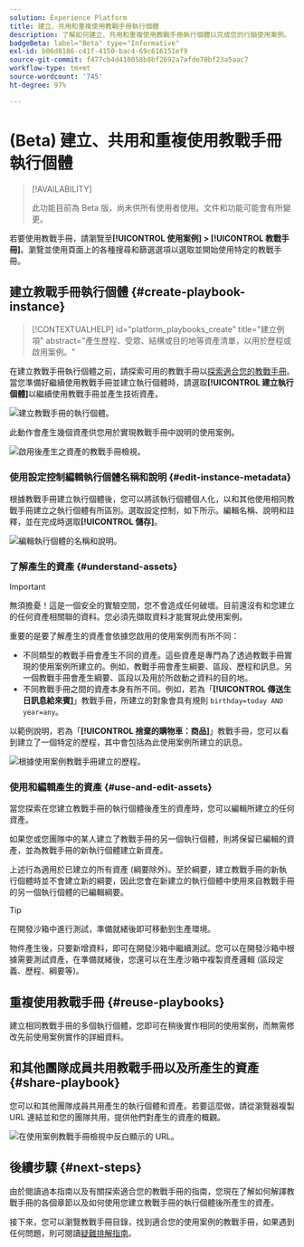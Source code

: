 ```yaml
---
solution: Experience Platform
title: 建立、共用和重複使用教戰手冊執行個體
description: 了解如何建立、共用和重複使用教戰手冊執行個體以完成您的行銷使用案例。
badgeBeta: label="Beta" type="Informative"
exl-id: b06d8186-c41f-4150-bac4-69c616151ef9
source-git-commit: f477cb4d410058b8bf2692a7afde70bf23a5aac7
workflow-type: tm+mt
source-wordcount: '745'
ht-degree: 97%

---
```


# (Beta) 建立、共用和重複使用教戰手冊執行個體

>[!AVAILABILITY]
>
>此功能目前為 Beta 版，尚未供所有使用者使用。文件和功能可能會有所變更。

若要使用教戰手冊，請瀏覽至&#x200B;**[!UICONTROL 使用案例] > [!UICONTROL 教戰手冊]**。瀏覽並使用頁面上的各種搜尋和篩選選項以選取並開始使用特定的教戰手冊。

## 建立教戰手冊執行個體 {#create-playbook-instance}

>[!CONTEXTUALHELP]
>id="platform_playbooks_create"
>title="建立例項"
>abstract="產生歷程、受眾、結構或目的地等資產清單，以用於歷程或啟用案例。"

在建立教戰手冊執行個體之前，請探索可用的教戰手冊以[探索適合您的教戰手冊](/help/use-case-playbooks/playbooks/discover.md)。當您準備好繼續使用教戰手冊並建立執行個體時，請選取&#x200B;**[!UICONTROL 建立執行個體]**&#x200B;以繼續使用教戰手冊並產生技術資產。

![建立教戰手冊的執行個體。](/help/use-case-playbooks/assets/playbooks/ui-guide/create-playbook-instance.png)

此動作會產生幾個資產供您用於實現教戰手冊中說明的使用案例。

![啟用後產生之資產的教戰手冊檢視。](/help/use-case-playbooks/assets/playbooks/ui-guide/play-view.png)

### 使用設定控制編輯執行個體名稱和說明 {#edit-instance-metadata}

根據教戰手冊建立執行個體後，您可以將該執行個體個人化，以和其他使用相同教戰手冊建立之執行個體有所區別。選取設定控制，如下所示。編輯名稱、說明和註釋，並在完成時選取&#x200B;**[!UICONTROL 儲存]**。

![編輯執行個體的名稱和說明。](/help/use-case-playbooks/assets/playbooks/ui-guide/playbook-settings.gif)

### 了解產生的資產 {#understand-assets}

>[!IMPORTANT]
>
>無須擔憂！這是一個安全的實驗空間，您不會造成任何破壞。目前還沒有和您建立的任何資產相關聯的資料。您必須先擷取資料才能實現此使用案例。

重要的是要了解產生的資產會依據您啟用的使用案例而有所不同：

* 不同類型的教戰手冊會產生不同的資產。這些資產是專門為了透過教戰手冊實現的使用案例所建立的。例如，教戰手冊會產生綱要、區段、歷程和訊息。另一個教戰手冊會產生綱要、區段以及用於所啟動之資料的目的地。
* 不同教戰手冊之間的資產本身有所不同。例如，若為「**[!UICONTROL 傳送生日訊息給來賓]**」教戰手冊，所建立的對象會具有規則 `birthday=today AND year=any`。

以範例說明，若為「**[!UICONTROL 捨棄的購物車：商品]**」教戰手冊，您可以看到建立了一個特定的歷程，其中會包括為此使用案例所建立的訊息。

![根據使用案例教戰手冊建立的歷程。](/help/use-case-playbooks/assets/playbooks/ui-guide/journey-preview.png)

### 使用和編輯產生的資產 {#use-and-edit-assets}

當您探索在您建立教戰手冊的執行個體後產生的資產時，您可以編輯所建立的任何資產。

如果您或您團隊中的某人建立了教戰手冊的另一個執行個體，則將保留已編輯的資產，並為教戰手冊的新執行個體建立新資產。

上述行為適用於已建立的所有資產 (綱要除外)。至於綱要，建立教戰手冊的新執行個體時並不會建立新的綱要，因此您會在新建立的執行個體中使用來自教戰手冊的另一個執行個體的已編輯綱要。

>[!TIP]
>
>在開發沙箱中進行測試，準備就緒後即可移動到生產環境。
>
>物件產生後，只要新增資料，即可在開發沙箱中繼續測試。您可以在開發沙箱中根據需要測試資產，在準備就緒後，您還可以在生產沙箱中複製資產邏輯 (區段定義、歷程、綱要等)。

## 重複使用教戰手冊 {#reuse-playbooks}

建立相同教戰手冊的多個執行個體，您即可在稍後實作相同的使用案例，而無需修改先前使用案例實作的詳細資料。

## 和其他團隊成員共用教戰手冊以及所產生的資產 {#share-playbook}

您可以和其他團隊成員共用產生的執行個體和資產。若要這麼做，請從瀏覽器複製 URL 連結並和您的團隊共用，提供他們對產生的資產的概觀。

![在使用案例教戰手冊檢視中反白顯示的 URL。](/help/use-case-playbooks/assets/playbooks/ui-guide/playbook-url.png)

## 後續步驟 {#next-steps}

由於閱讀過本指南以及有關探索適合您的教戰手冊的指南，您現在了解如何解譯教戰手冊的各個章節以及如何使用您建立教戰手冊的執行個體後所產生的資產。

接下來，您可以瀏覽教戰手冊目錄，找到適合您的使用案例的教戰手冊，如果遇到任何問題，則可閱讀[疑難排解指南](/help/use-case-playbooks/playbooks/troubleshooting.md)。
